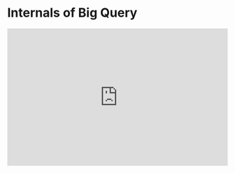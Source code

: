 # Internals of Big Query 

<iframe width="100%" height="315" src="https://youtube.com/embed/eduHi1inM4s" title="YouTube video player" frameborder="0" allow="accelerometer; autoplay; clipboard-write; encrypted-media; gyroscope; picture-in-picture" allowfullscreen></iframe>